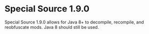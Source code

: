 # Special Source 1.9.0
Special Source 1.9.0 allows for Java 8+ to decompile, recompile, and reobfuscate mods. Java 8 should still be used.
